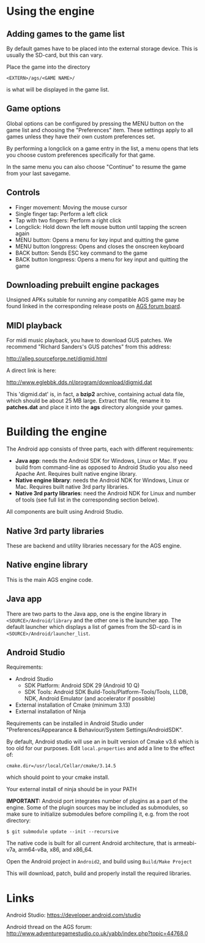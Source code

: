 # Using the engine


## Adding games to the game list

By default games have to be placed into the external storage device. This is
usually the SD-card, but this can vary.

Place the game into the directory

    <EXTERN>/ags/<GAME NAME>/

<GAME NAME> is what will be displayed in the game list.



## Game options

Global options can be configured by pressing the MENU button on the game list
and choosing the "Preferences" item. These settings apply to all games unless
they have their own custom preferences set.

By performing a longclick on a game entry in the list, a menu opens that lets
you choose custom preferences specifically for that game.

In the same menu you can also choose "Continue" to resume the game from
your last savegame.



## Controls

-   Finger movement: Moving the mouse cursor
-   Single finger tap: Perform a left click
-   Tap with two fingers: Perform a right click
-   Longclick: Hold down the left mouse button until tapping the screen again
-   MENU button: Opens a menu for key input and quitting the game
-   MENU button longpress: Opens and closes the onscreen keyboard
-   BACK button: Sends ESC key command to the game
-   BACK button longpress: Opens a menu for key input and quitting the game




## Downloading prebuilt engine packages

Unsigned APKs suitable for running any compatible AGS game may be found linked in the
corresponding release posts on [AGS forum board](http://www.adventuregamestudio.co.uk/forums/index.php?board=28.0).



## MIDI playback

For midi music playback, you have to download GUS patches. We recommend
"Richard Sanders's GUS patches" from this address:

http://alleg.sourceforge.net/digmid.html

A direct link is here:

http://www.eglebbk.dds.nl/program/download/digmid.dat

This 'digmid.dat' is, in fact, a **bzip2** archive, containing actual data file,
which should be about 25 MB large. Extract that file, rename it to **patches.dat**
and place it into the  **ags** directory alongside your games.



# Building the engine

The Android app consists of three parts, each with different requirements:

- **Java app**: needs the Android SDK for Windows, Linux or Mac. If you build from command-line as opposed to Android Studio you also need Apache Ant. Requires built native engine library.
- **Native engine library**: needs the Android NDK for Windows, Linux or Mac. Requires built native 3rd party libraries.
- **Native 3rd party libraries**: need the Android NDK for Linux and number of tools (see full list in the corresponding section below).

All components are built using Android Studio.

## Native 3rd party libraries

These are backend and utility libraries necessary for the AGS engine. 

## Native engine library

This is the main AGS engine code. 

## Java app

There are two parts to the Java app, one is the engine library in `<SOURCE>/Android/library` and the other one is the launcher app. The default launcher which displays a list of games from the SD-card is in `<SOURCE>/Android/launcher_list`.

## Android Studio

Requirements:
* Android Studio
    * SDK Platform: Android SDK 29 (Android 10 Q)
    * SDK Tools: Android SDK Build-Tools/Platform-Tools/Tools, LLDB, NDK, Android Emulator (and accelerator if possible)
* External installation of Cmake (minimum 3.13) 
* External installation of Ninja

Requirements can be installed in Android Studio under "Preferences/Appearance & Behaviour/System Settings/AndroidSDK".

By default, Android studio will use an in built version of Cmake v3.6 which is too old for our purposes. Edit `local.properties` and
add a line to the effect of:

    cmake.dir=/usr/local/Cellar/cmake/3.14.5

which should point to your cmake install. 

Your external install of ninja should be in your PATH

**IMPORTANT:** Android port integrates number of plugins as a part of the engine. Some of the plugin sources
may be included as submodules, so make sure to initialize submodules before compiling it, e.g. from the
root <SOURCE> directory:

    $ git submodule update --init --recursive

The native code is built for all current Android architecture, that is armeabi-v7a, arm64-v8a, x86, and x86_64.

Open the Android project in `Android2`, and build using `Build/Make Project`

This will download, patch, build and properly install the required libraries.


# Links

Android Studio: https://developer.android.com/studio

Android thread on the AGS forum: http://www.adventuregamestudio.co.uk/yabb/index.php?topic=44768.0
